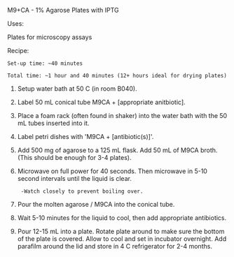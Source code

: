 M9+CA - 1% Agarose Plates with IPTG

Uses:

Plates for microscopy assays

Recipe:

    Set-up time: ~40 minutes

    Total time: ~1 hour and 40 minutes (12+ hours ideal for drying plates)

1. Setup water bath at 50 C (in room B040).

2. Label 50 mL conical tube M9CA + [appropriate anitbiotic].

3. Place a foam rack (often found in shaker) into the water bath with the 50 mL tubes inserted into it.

4. Label petri dishes with 'M9CA + [antibiotic(s)]'.

5. Add 500 mg of agarose to a 125 mL flask. Add 50 mL of M9CA broth. (This should be enough for 3-4 plates).

7. Microwave on full power for 40 seconds. Then microwave in 5-10 second intervals until the liquid is clear.

        -Watch closely to prevent boiling over.

8. Pour the molten agarose / M9CA into the conical tube.

9. Wait 5-10 minutes for the liquid to cool, then add appropriate antibiotics.

10. Pour 12-15 mL into a plate. Rotate plate around to make sure the bottom of the plate is covered. Allow to cool and set in incubator overnight. Add parafilm around the lid and store in 4 C refrigerator for 2-4 months.

